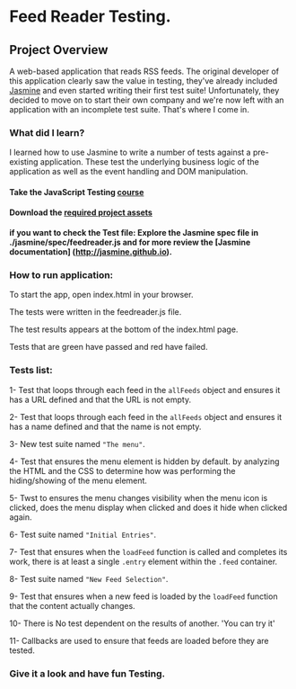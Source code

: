 
# Feed Reader Testing.


## Project Overview

A web-based application that reads RSS feeds. The original developer of this application clearly saw the value in testing, they've already included [Jasmine](http://jasmine.github.io/) and even started writing their first test suite! Unfortunately, they decided to move on to start their own company and we're now left with an application with an incomplete test suite. That's where I come in.




### What did I learn?

I learned how to use Jasmine to write a number of tests against a pre-existing application. These test the underlying business logic of the application as well as the event handling and DOM manipulation.




#### Take the JavaScript Testing [course](https://www.udacity.com/course/ud549)
#### Download the [required project assets](http://github.com/udacity/frontend-nanodegree-feedreader)

**if you want to check the Test file:
Explore the Jasmine spec file in ./jasmine/spec/feedreader.js and for more review the [Jasmine documentation]
(http://jasmine.github.io).**

### How to run application:

To start the app, open index.html in your browser.

The tests were written in the feedreader.js file.

The test results appears at the bottom of the index.html page.

Tests that are green have passed and red have failed.




### Tests list:

1- Test that loops through each feed in the `allFeeds` object and ensures it has a URL defined and that the URL is not empty.

2- Test that loops through each feed in the `allFeeds` object and ensures it has a name defined and that the name is not empty.

3-  New test suite named `"The menu"`.

4- Test that ensures the menu element is hidden by default.
by analyzing the HTML and the CSS to determine how was performing the hiding/showing of the menu element.


5- Twst to ensures the menu changes visibility when the menu icon is clicked, does the menu display when clicked and does it hide when clicked again.

6- Test suite named `"Initial Entries"`.

7- Test that ensures when the `loadFeed` function is called and completes its work, there is at least a single `.entry` element within the `.feed` container.

8- Test suite named `"New Feed Selection"`.

9- Test that ensures when a new feed is loaded by the `loadFeed` function that the content actually changes.

10- There is No test dependent on the results of another. 'You can try it' 

11- Callbacks are used to ensure that feeds are loaded before they are tested.


### Give it a look and have fun Testing.
